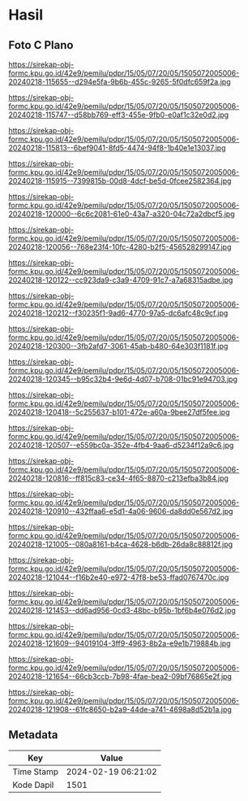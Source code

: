 # Hasil

## Foto C Plano

https://sirekap-obj-formc.kpu.go.id/42e9/pemilu/pdpr/15/05/07/20/05/1505072005006-20240218-115655--d294e5fa-9b6b-455c-9265-5f0dfc659f2a.jpg

https://sirekap-obj-formc.kpu.go.id/42e9/pemilu/pdpr/15/05/07/20/05/1505072005006-20240218-115747--d58bb769-eff3-455e-9fb0-e0af1c32e0d2.jpg

https://sirekap-obj-formc.kpu.go.id/42e9/pemilu/pdpr/15/05/07/20/05/1505072005006-20240218-115813--6bef9041-8fd5-4474-94f8-1b40e1e13037.jpg

https://sirekap-obj-formc.kpu.go.id/42e9/pemilu/pdpr/15/05/07/20/05/1505072005006-20240218-115915--7399815b-00d8-4dcf-be5d-0fcee2582364.jpg

https://sirekap-obj-formc.kpu.go.id/42e9/pemilu/pdpr/15/05/07/20/05/1505072005006-20240218-120000--6c6c2081-61e0-43a7-a320-04c72a2dbcf5.jpg

https://sirekap-obj-formc.kpu.go.id/42e9/pemilu/pdpr/15/05/07/20/05/1505072005006-20240218-120056--768e23f4-10fc-4280-b2f5-456528299147.jpg

https://sirekap-obj-formc.kpu.go.id/42e9/pemilu/pdpr/15/05/07/20/05/1505072005006-20240218-120122--cc923da9-c3a9-4709-91c7-a7a68315adbe.jpg

https://sirekap-obj-formc.kpu.go.id/42e9/pemilu/pdpr/15/05/07/20/05/1505072005006-20240218-120212--f30235f1-9ad6-4770-97a5-dc6afc48c9cf.jpg

https://sirekap-obj-formc.kpu.go.id/42e9/pemilu/pdpr/15/05/07/20/05/1505072005006-20240218-120300--3fb2afd7-3061-45ab-b480-64e303f1181f.jpg

https://sirekap-obj-formc.kpu.go.id/42e9/pemilu/pdpr/15/05/07/20/05/1505072005006-20240218-120345--b95c32b4-9e6d-4d07-b708-01bc91e94703.jpg

https://sirekap-obj-formc.kpu.go.id/42e9/pemilu/pdpr/15/05/07/20/05/1505072005006-20240218-120418--5c255637-b101-472e-a60a-9bee27df5fee.jpg

https://sirekap-obj-formc.kpu.go.id/42e9/pemilu/pdpr/15/05/07/20/05/1505072005006-20240218-120507--e559bc0a-352e-4fb4-9aa6-d5234f12a9c6.jpg

https://sirekap-obj-formc.kpu.go.id/42e9/pemilu/pdpr/15/05/07/20/05/1505072005006-20240218-120816--ff815c83-ce34-4f65-8870-c213efba3b84.jpg

https://sirekap-obj-formc.kpu.go.id/42e9/pemilu/pdpr/15/05/07/20/05/1505072005006-20240218-120910--432ffaa6-e5d1-4a06-9606-da8dd0e567d2.jpg

https://sirekap-obj-formc.kpu.go.id/42e9/pemilu/pdpr/15/05/07/20/05/1505072005006-20240218-121005--080a8161-b4ca-4628-b6db-26da8c88812f.jpg

https://sirekap-obj-formc.kpu.go.id/42e9/pemilu/pdpr/15/05/07/20/05/1505072005006-20240218-121044--f16b2e40-e972-47f8-be53-ffad0767470c.jpg

https://sirekap-obj-formc.kpu.go.id/42e9/pemilu/pdpr/15/05/07/20/05/1505072005006-20240218-121453--dd6ad956-0cd3-48bc-b95b-1bf6b4e076d2.jpg

https://sirekap-obj-formc.kpu.go.id/42e9/pemilu/pdpr/15/05/07/20/05/1505072005006-20240218-121609--94019104-3ff9-4963-8b2a-e9e1b719884b.jpg

https://sirekap-obj-formc.kpu.go.id/42e9/pemilu/pdpr/15/05/07/20/05/1505072005006-20240218-121654--66cb3ccb-7b98-4fae-bea2-09bf76865e2f.jpg

https://sirekap-obj-formc.kpu.go.id/42e9/pemilu/pdpr/15/05/07/20/05/1505072005006-20240218-121908--61fc8650-b2a9-44de-a741-4698a8d52b1a.jpg


## Metadata

| Key        | Value               |
| ---------- | ------------------- |
| Time Stamp | 2024-02-19 06:21:02 |
| Kode Dapil | 1501                |



